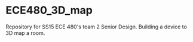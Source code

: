 # ECE480_3D_map
Repository for SS15 ECE 480's team 2 Senior Design. Building a device to 3D map a room.
